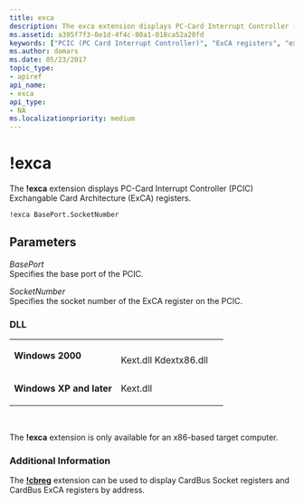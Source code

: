 ```yaml
---
title: exca
description: The exca extension displays PC-Card Interrupt Controller (PCIC) Exchangable Card Architecture (ExCA) registers.
ms.assetid: a395f7f3-0e1d-4f4c-80a1-018ca52a20fd
keywords: ["PCIC (PC Card Interrupt Controller)", "ExCA registers", "exca Windows Debugging"]
ms.author: domars
ms.date: 05/23/2017
topic_type:
- apiref
api_name:
- exca
api_type:
- NA
ms.localizationpriority: medium
---
```


# !exca


The **!exca** extension displays PC-Card Interrupt Controller (PCIC) Exchangable Card Architecture (ExCA) registers.

```dbgcmd
!exca BasePort.SocketNumber
```

## <span id="ddk__exca_dbg"></span><span id="DDK__EXCA_DBG"></span>Parameters


<span id="_______BasePort______"></span><span id="_______baseport______"></span><span id="_______BASEPORT______"></span> *BasePort*   
Specifies the base port of the PCIC.

<span id="_______SocketNumber______"></span><span id="_______socketnumber______"></span><span id="_______SOCKETNUMBER______"></span> *SocketNumber*   
Specifies the socket number of the ExCA register on the PCIC.

### <span id="DLL"></span><span id="dll"></span>DLL

<table>
<colgroup>
<col width="50%" />
<col width="50%" />
</colgroup>
<tbody>
<tr class="odd">
<td align="left"><p><strong>Windows 2000</strong></p></td>
<td align="left"><p></p>
Kext.dll
Kdextx86.dll</td>
</tr>
<tr class="even">
<td align="left"><p><strong>Windows XP and later</strong></p></td>
<td align="left"><p>Kext.dll</p></td>
</tr>
</tbody>
</table>

 

The **!exca** extension is only available for an x86-based target computer.

### <span id="Additional_Information"></span><span id="additional_information"></span><span id="ADDITIONAL_INFORMATION"></span>Additional Information

The [**!cbreg**](-cbreg.md) extension can be used to display CardBus Socket registers and CardBus ExCA registers by address.

 

 





